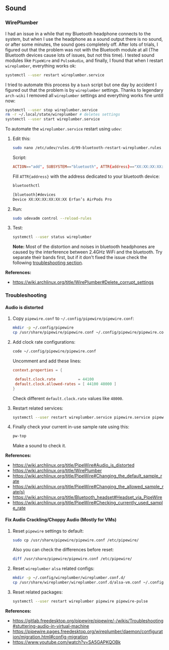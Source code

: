 ## Sound

### WirePlumber

I had an issue in a while that my Bluetooth headphone connects to the system, but when I use the headphone as a sound output there is no sound, or after some minutes, the sound goes completely off. After lots of trials, I figured out that the problem was not with the Bluetooth module at all (The Bluetooth devices cause lots of issues, but not this time). I tested sound modules like `PipeWire` and `PulseAudio`, and finally, I found that when I restart `wireplumber`, everything works ok:

```bash
systemctl --user restart wireplumber.service
```

I tried to automate this process by a `bash` script but one day by accident I figured out that the problem is by `wireplumber` settings. Thanks to legendary `arch-wiki` I removed all `wireplumber` settings and everything works fine untill now:

```bash
systemctl --user stop wireplumber.service
rm -r ~/.local/state/wireplumber # deletes settings
systemctl --user start wireplumber.service
```

To automate the `wireplumber.service` restart using `udev`:

1. Edit this:

   ```bash
   sudo nano /etc/udev/rules.d/99-bluetooth-restart-wireplumber.rules
   ```

   Script:

   ```conf
   ACTION=="add", SUBSYSTEM=="bluetooth", ATTR{address}=="XX:XX:XX:XX:XX:XX", RUN+="sleep 2; /usr/bin/systemctl --user restart wireplumber.service"
   ```

   Fill `ATTR{address}` with the address dedicated to your bluetooth device:

   ```bash
   bluetoothctl

   [bluetooth]#devices
   Device XX:XX:XX:XX:XX:XX Erfan’s AirPods Pro
   ```

2. Run:

   ```bash
   sudo udevadm control --reload-rules
   ```

3. Test:

   ```bash
   systemctl --user status wireplumber
   ```

   **Note:** Most of the distortion and noises in bluetooth headphones are caused by the interference between 2.4GHz WiFi and the bluetooth. Try separate their bands first, but if it don't fixed the issue check the following [troubleshooting section](#troubleshooting).

**References:**

- <https://wiki.archlinux.org/title/WirePlumber#Delete_corrupt_settings>

### Troubleshooting

#### Audio is distorted

1. Copy `pipewire.conf` to `~/.config/pipewire/pipewire.conf`:
   ```bash
   mkdir -p ~/.config/pipewire
   cp /usr/share/pipewire/pipewire.conf ~/.config/pipewire/pipewire.conf
   ```
2. Add clock rate configurations:

   ```bash
   code ~/.config/pipewire/pipewire.conf
   ```

   Uncomment and add these lines:

   ```conf
   context.properties = {

    default.clock.rate          = 44100
    default.clock.allowed-rates = [ 44100 48000 ]
   }
   ```

   Check different `default.clock.rate` values like `48000`.

3. Restart related services:

   ```bash
   systemctl --user restart wireplumber.service pipewire.service pipewire.socket pipewire-pulse.service pipewire-pulse.socket bluetooth.target;
   ```

4. Finally check your current in-use sample rate using this:

   ```bash
   pw-top
   ```

   Make a sound to check it.

**References:**

- <https://wiki.archlinux.org/title/PipeWire#Audio_is_distorted>
- <https://wiki.archlinux.org/title/WirePlumber>
- <https://wiki.archlinux.org/title/PipeWire#Changing_the_default_sample_rate>
- <https://wiki.archlinux.org/title/PipeWire#Changing_the_allowed_sample_rate(s)>
- <https://wiki.archlinux.org/title/Bluetooth_headset#Headset_via_PipeWire>
- <https://wiki.archlinux.org/title/PipeWire#Checking_currently_used_sample_rate>

#### Fix Audio Crackling/Choppy Audio (Mostly for VMs)

1. Reset `pipewire` settings to default:

   ```bash
   sudo cp /usr/share/pipewire/pipewire.conf /etc/pipewire/
   ```

   Also you can check the differences before reset:

   ```bash
   diff /usr/share/pipewire/pipewire.conf /etc/pipewire/
   ```

2. Reset `wireplumber` `alsa` related configs:

   ```bash
   mkdir -p ~/.config/wireplumber/wireplumber.conf.d/
   cp /usr/share/wireplumber/wireplumber.conf.d/alsa-vm.conf ~/.config/wireplumber/wireplumber.conf.d/
   ```

3. Reset related packages:

   ```bash
   systemctl --user restart wireplumber pipewire pipewire-pulse
   ```

**References:**

- <https://gitlab.freedesktop.org/pipewire/pipewire/-/wikis/Troubleshooting#stuttering-audio-in-virtual-machine>
- <https://pipewire.pages.freedesktop.org/wireplumber/daemon/configuration/migration.html#config-migration>
- <https://www.youtube.com/watch?v=SA5GAPKQOBk>
